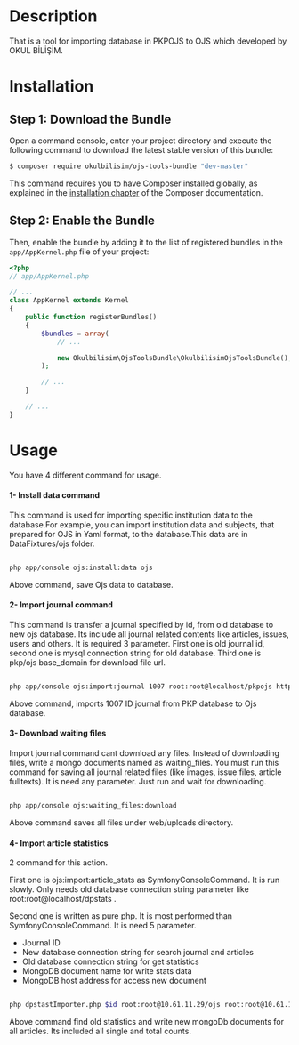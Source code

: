 Description
============
That is a tool for importing database in PKPOJS to OJS which developed by OKUL BİLİŞİM.

Installation
============

Step 1: Download the Bundle
---------------------------

Open a command console, enter your project directory and execute the
following command to download the latest stable version of this bundle:

```bash
$ composer require okulbilisim/ojs-tools-bundle "dev-master"
```

This command requires you to have Composer installed globally, as explained
in the [installation chapter](https://getcomposer.org/doc/00-intro.md)
of the Composer documentation.

Step 2: Enable the Bundle
-------------------------

Then, enable the bundle by adding it to the list of registered bundles
in the `app/AppKernel.php` file of your project:

```php
<?php
// app/AppKernel.php

// ...
class AppKernel extends Kernel
{
    public function registerBundles()
    {
        $bundles = array(
            // ...

            new Okulbilisim\OjsToolsBundle\OkulbilisimOjsToolsBundle(),
        );

        // ...
    }

    // ...
}
```

Usage
======

You have 4 different command for usage.

#### 1- Install data command

This command is used for importing specific institution data to the database.For example, you can import institution data and 
subjects, that prepared for OJS in Yaml format, to the database.This data are in DataFixtures/ojs folder.


```bash

php app/console ojs:install:data ojs

```

Above command, save Ojs data to database.


#### 2- Import journal command

This command is transfer a journal specified by id, from old database to new ojs database. Its include all journal 
related contents like articles, issues, users and others. It is required 3 parameter. First one is old journal id, 
second one is mysql connection string for old database. Third one is pkp/ojs base_domain for download file url.

```bash

php app/console ojs:import:journal 1007 root:root@localhost/pkpojs http://journal.pkp-ojs.org

```

Above command, imports 1007 ID journal from PKP database to Ojs database.

#### 3- Download waiting files

Import journal command cant download any files. Instead of downloading files, write a mongo documents named as waiting_files.
You must run this command for saving all journal related files (like images, issue files, article fulltexts). 
It is need  any parameter. Just run and wait for downloading.

```bash

php app/console ojs:waiting_files:download

```

Above command saves all files under web/uploads directory.

#### 4- Import article statistics

2 command for this action.
 
First one is ojs:import:article_stats as SymfonyConsoleCommand. It is run slowly. Only needs
old database connection string parameter like root:root@localhost/dpstats .

Second one is written as pure php. It is most performed than SymfonyConsoleCommand. It is need 5 parameter. 

 - Journal ID
 - New database connection string for search journal and articles
 - Old database connection string for get statistics
 - MongoDB document name for write stats data
 - MongoDB host address for access new document

```bash

php dpstastImporter.php $id root:root@10.61.11.29/ojs root:root@10.61.11.29/dpstats ojs 10.61.11.29

```

Above command find old statistics and write new mongoDb documents for all articles. Its included all single and total 
counts.
